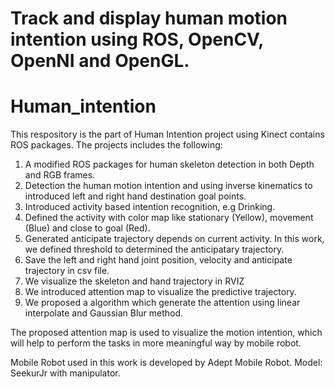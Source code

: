 Track and display human motion intention using ROS, OpenCV, OpenNI and OpenGL.
=======
# Human_intention
This respository is the part of Human Intention project using Kinect contains ROS packages. The projects includes the following:

1. A modified ROS packages for human skeleton detection in both Depth and RGB frames.
2. Detection the human motion intention and using inverse kinematics to introduced left and right hand destination goal points.
3. Introduced activity based intention recognition, e.g  Drinking.
4. Defined the activity with color map like stationary  (Yellow), movement (Blue) and close to goal (Red).
5. Generated anticipate trajectory depends on current activity. In this work, we defined threshold to determined the anticipatary trajectory.
6. Save the left and right hand joint position, velocity and anticipate trajectory in csv file.
7. We visualize the skeleton and hand trajectory in RVIZ
8. We introduced attention map to visualize the predictive trajectory.
9. We proposed a algorithm which generate the attention using linear interpolate and Gaussian Blur method. 

The proposed attention map is used to visualize the motion intention, which will help to perform the tasks in more meaningful way by mobile robot.

Mobile Robot used in this work is developed by Adept Mobile Robot.
Model: SeekurJr with manipulator.


